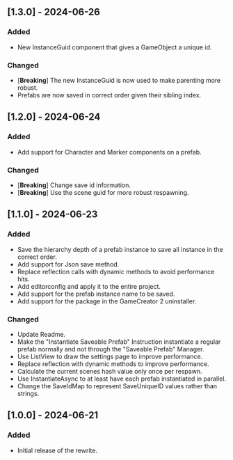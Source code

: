 ﻿## [1.3.0] - 2024-06-26

### Added

- New InstanceGuid component that gives a GameObject a unique id.

### Changed

- [**Breaking**] The new InstanceGuid is now used to make parenting more robust.
- Prefabs are now saved in correct order given their sibling index.

## [1.2.0] - 2024-06-24

### Added

- Add support for Character and Marker components on a prefab.

### Changed

- [**Breaking**] Change save id information.
- [**Breaking**] Use the scene guid for more robust respawning.

## [1.1.0] - 2024-06-23

### Added

- Save the hierarchy depth of a prefab instance to save all instance in the correct order.
- Add support for Json save method.
- Replace reflection calls with dynamic methods to avoid performance hits.
- Add editorconfig and apply it to the entire project.
- Add support for the prefab instance name to be saved.
- Add support for the package in the GameCreator 2 uninstaller.

### Changed

- Update Readme.
- Make the "Instantiate Saveable Prefab" Instruction instantiate a regular prefab normally and not through the "Saveable
  Prefab" Manager.
- Use ListView to draw the settings page to improve performance.
- Replace reflection with dynamic methods to improve performance.
- Calculate the current scenes hash value only once per respawn.
- Use InstantiateAsync to at least have each prefab instantiated in parallel.
- Change the SaveIdMap to represent SaveUniqueID values rather than strings.

## [1.0.0] - 2024-06-21

### Added

- Initial release of the rewrite.
